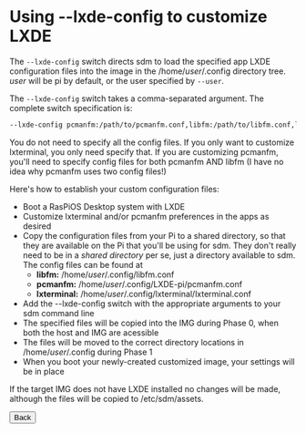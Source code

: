 # Using --lxde-config to customize LXDE

The `--lxde-config` switch directs sdm to load the specified app LXDE configuration files into the image in the /home/*user*/.config directory tree. *user* will be pi by default, or the user specified by `--user`.

The `--lxde-config` switch takes a comma-separated argument. The complete switch specification is:
```sh
--lxde-config pcmanfm:/path/to/pcmanfm.conf,libfm:/path/to/libfm.conf,lxterminal:/path/to/lxterminal.conf
```
You do not need to specify all the config files. If you only want to customize lxterminal, you only need specify that. If you are customizing pcmanfm, you'll need to specify config files for both pcmanfm AND libfm (I have no idea why pcmanfm uses two config files!)

Here's how to establish your custom configuration files:

* Boot a RasPiOS Desktop system with LXDE
* Customize lxterminal and/or pcmanfm preferences in the apps as desired
* Copy the configuration files from your Pi to a shared directory, so that they are available on the Pi that you'll be using for sdm. They don't really need to be in a *shared directory* per se, just a directory available to sdm. The config files can be found at
    * **libfm:** /home/*user*/.config/libfm.conf
    * **pcmanfm:** /home/*user*/.config/LXDE-pi/pcmanfm.conf
    * **lxterminal:** /home/*user*/.config/lxterminal/lxterminal.conf
* Add the --lxde-config switch with the appropriate arguments to your sdm command line
* The specified files will be copied into the IMG during Phase 0, when both the host and IMG are acessible
* The files will be moved to the correct directory locations in /home/*user*/.config during Phase 1
* When you boot your newly-created customized image, your settings will be in place

If the target IMG does not have LXDE installed no changes will be made, although the files will be copied to /etc/sdm/assets.
<br>
<form>
<input type="button" value="Back" onclick="history.back()">
</form>
